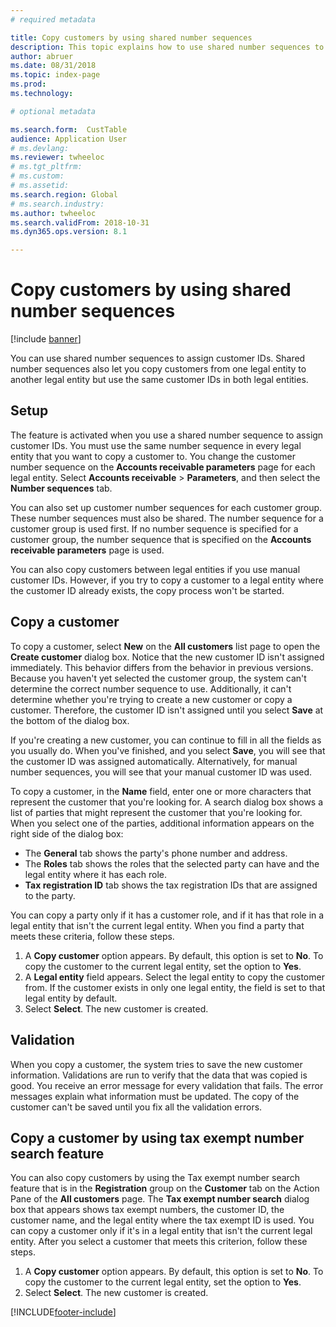 ```yaml
---
# required metadata

title: Copy customers by using shared number sequences
description: This topic explains how to use shared number sequences to copy a customer to another legal entity but keep the same customer ID.
author: abruer
ms.date: 08/31/2018
ms.topic: index-page
ms.prod: 
ms.technology: 

# optional metadata

ms.search.form:  CustTable
audience: Application User
# ms.devlang: 
ms.reviewer: twheeloc
# ms.tgt_pltfrm: 
# ms.custom: 
# ms.assetid: 
ms.search.region: Global
# ms.search.industry: 
ms.author: twheeloc
ms.search.validFrom: 2018-10-31
ms.dyn365.ops.version: 8.1

---
```


# Copy customers by using shared number sequences

[!include [banner](../includes/banner.md)]

You can use shared number sequences to assign customer IDs. Shared number sequences also let you copy customers from one legal entity to another legal entity but use the same customer IDs in both legal entities.

## Setup

The feature is activated when you use a shared number sequence to assign customer IDs. You must use the same number sequence in every legal entity that you want to copy a customer to. You change the customer number sequence on the **Accounts receivable parameters** page for each legal entity. Select **Accounts receivable** \> **Parameters**, and then select the **Number sequences** tab.

You can also set up customer number sequences for each customer group. These number sequences must also be shared. The number sequence for a customer group is used first. If no number sequence is specified for a customer group, the number sequence that is specified on the **Accounts receivable parameters** page is used.

You can also copy customers between legal entities if you use manual customer IDs. However, if you try to copy a customer to a legal entity where the customer ID already exists, the copy process won't be started.

## Copy a customer

To copy a customer, select **New** on the **All customers** list page to open the **Create customer** dialog box. Notice that the new customer ID isn't assigned immediately. This behavior differs from the behavior in previous versions. Because you haven't yet selected the customer group, the system can't determine the correct number sequence to use. Additionally, it can't determine whether you're trying to create a new customer or copy a customer. Therefore, the customer ID isn't assigned until you select **Save** at the bottom of the dialog box.

If you're creating a new customer, you can continue to fill in all the fields as you usually do. When you've finished, and you select **Save**, you will see that the customer ID was assigned automatically. Alternatively, for manual number sequences, you will see that your manual customer ID was used.

To copy a customer, in the **Name** field, enter one or more characters that represent the customer that you're looking for. A search dialog box shows a list of parties that might represent the customer that you're looking for. When you select one of the parties, additional information appears on the right side of the dialog box:

- The **General** tab shows the party's phone number and address.
- The **Roles** tab shows the roles that the selected party can have and the legal entity where it has each role.
- **Tax registration ID** tab shows the tax registration IDs that are assigned to the party.

You can copy a party only if it has a customer role, and if it has that role in a legal entity that isn't the current legal entity. When you find a party that meets these criteria, follow these steps.

1. A **Copy customer** option appears. By default, this option is set to **No**. To copy the customer to the current legal entity, set the option to **Yes**. 
2. A **Legal entity** field appears. Select the legal entity to copy the customer from. If the customer exists in only one legal entity, the field is set to that legal entity by default.
3. Select **Select**. The new customer is created.

## Validation

When you copy a customer, the system tries to save the new customer information. Validations are run to verify that the data that was copied is good. You receive an error message for every validation that fails. The error messages explain what information must be updated. The copy of the customer can't be saved until you fix all the validation errors.

## Copy a customer by using tax exempt number search feature

You can also copy customers by using the Tax exempt number search feature that is in the **Registration** group on the **Customer** tab on the Action Pane of the **All customers** page. The **Tax exempt number search** dialog box that appears shows tax exempt numbers, the customer ID, the customer name, and the legal entity where the tax exempt ID is used. You can copy a customer only if it's in a legal entity that isn't the current legal entity. After you select a customer that meets this criterion, follow these steps.

1. A **Copy customer** option appears. By default, this option is set to **No**. To copy the customer to the current legal entity, set the option to **Yes**. 
2. Select **Select**. The new customer is created.


[!INCLUDE[footer-include](../../includes/footer-banner.md)]
